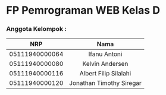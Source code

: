 # FP Pemrograman WEB Kelas D

### Anggota Kelompok :

|      NRP       |     Nama     |
| :------------: | :----------: |
| 05111940000064 | Ifanu Antoni |
|  05111940000080   |    Kelvin Andersen   |
|  05111940000116   |    Albert Filip Silalahi  |
|  05111940000120  |   Jonathan Timothy Siregar   |
